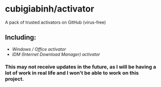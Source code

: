 # cubigiabinh/activator

A pack of trusted activators on GitHub (virus-free)

## **Including:**
- *Windows / Office activator*
- *IDM (Internet Download Manager) activator*

### This may **not** receive updates in the future, as I will be having a lot of work in real life and I won't be able to work on this project.
